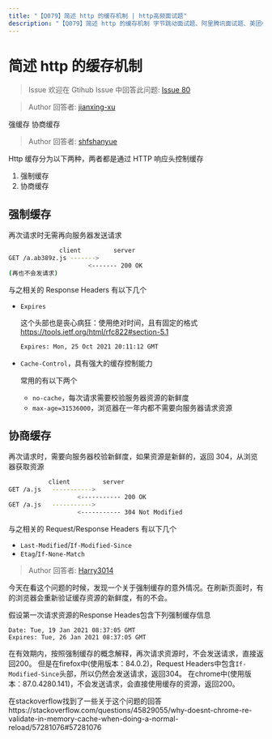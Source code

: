 ```yaml
---
title: "【Q079】简述 http 的缓存机制 | http高频面试题"
description: "【Q079】简述 http 的缓存机制 字节跳动面试题、阿里腾讯面试题、美团小米面试题。"
---
```


# 简述 http 的缓存机制

> Issue
> 欢迎在 Gtihub Issue 中回答此问题: [Issue 80](https://github.com/shfshanyue/Daily-Question/issues/80)

> Author
> 回答者: [jianxing-xu](https://github.com/jianxing-xu)

强缓存 协商缓存

> Author
> 回答者: [shfshanyue](https://github.com/shfshanyue)

Http 缓存分为以下两种，两者都是通过 HTTP 响应头控制缓存

1. 强制缓存
1. 协商缓存

## 强制缓存

再次请求时无需再向服务器发送请求

```bash
              client         server
GET /a.ab389z.js ------->
                      <------- 200 OK
(再也不会发请求)
```

与之相关的 Response Headers 有以下几个

- `Expires`

  这个头部也是丧心病狂：使用绝对时间，且有固定的格式 <https://tools.ietf.org/html/rfc822#section-5.1>

  ```bash
  Expires: Mon, 25 Oct 2021 20:11:12 GMT
  ```

- `Cache-Control`，具有强大的缓存控制能力

  常用的有以下两个

  - `no-cache`，每次请求需要校验服务器资源的新鲜度
  - `max-age=31536000`，浏览器在一年内都不需要向服务器请求资源

## 协商缓存

再次请求时，需要向服务器校验新鲜度，如果资源是新鲜的，返回 304，从浏览器获取资源

```bash
           client         server
GET /a.js   ----------->
                   <----------- 200 OK
GET /a.js   ----------->
                   <----------- 304 Not Modified
```

与之相关的 Request/Response Headers 有以下几个

- `Last-Modified`/`If-Modified-Since`
- `Etag`/`If-None-Match`

> Author
> 回答者: [Harry3014](https://github.com/Harry3014)

今天在看这个问题的时候，发现一个关于强制缓存的意外情况。在刷新页面时，有的浏览器会重新验证缓存资源的新鲜度，有的不会。

假设第一次请求资源的Response Heades包含下列强制缓存信息

```
Date: Tue, 19 Jan 2021 08:37:05 GMT
Expires: Tue, 26 Jan 2021 08:37:05 GMT
```

在有效期内，按照强制缓存的概念解释，再次请求资源时，不会发送请求，直接返回200。
但是在firefox中(使用版本：84.0.2)，Request Headers中包含`If-Modified-Since`头部，所以仍然会发送请求，返回304。
在chrome中(使用版本：87.0.4280.141)，不会发送请求，会直接使用缓存的资源，返回200。

在stackoverflow找到了一些关于这个问题的回答https://stackoverflow.com/questions/45829055/why-doesnt-chrome-re-validate-in-memory-cache-when-doing-a-normal-reload/57281076#57281076
